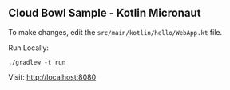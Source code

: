 Cloud Bowl Sample - Kotlin Micronaut
------------------------------------

To make changes, edit the `src/main/kotlin/hello/WebApp.kt` file.

Run Locally:
```
./gradlew -t run
```

Visit: [http://localhost:8080](http://localhost:8080)


